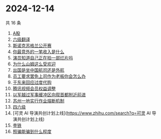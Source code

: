 # 2024-12-14

共 16 条

<!-- BEGIN ZHIHUSEARCH -->
<!-- 最后更新时间 Sat Dec 14 2024 23:21:46 GMT+0800 (China Standard Time) -->
1. [A股](https://www.zhihu.com/search?q=A股)
1. [六级翻译](https://www.zhihu.com/search?q=六级翻译)
1. [斯诺克苏格兰公开赛](https://www.zhihu.com/search?q=斯诺克苏格兰公开赛)
1. [你最意外的一笔收入是什么](https://www.zhihu.com/search?q=你最意外的一笔收入是什么)
1. [演员知道自己正在拍一部烂片吗](https://www.zhihu.com/search?q=演员知道自己正在拍一部烂片吗)
1. [为什么山姆这么受欢迎](https://www.zhihu.com/search?q=为什么山姆这么受欢迎)
1. [出国是坐中国航司还是外航](https://www.zhihu.com/search?q=出国是坐中国航司还是外航)
1. [员工要求罢免上司作为老板你会怎么办](https://www.zhihu.com/search?q=员工要求罢免上司作为老板你会怎么办)
1. [于东来回应过度代购](https://www.zhihu.com/search?q=于东来回应过度代购)
1. [腾讯视频会员权益调整](https://www.zhihu.com/search?q=腾讯视频会员权益调整)
1. [以军越过军事缓冲区向叙首都附近前进](https://www.zhihu.com/search?q=以军越过军事缓冲区向叙首都附近前进)
1. [苏州一地实行作业熔断机制](https://www.zhihu.com/search?q=苏州一地实行作业熔断机制)
1. [四六级](https://www.zhihu.com/search?q=四六级)
1. [可灵 AI 导演共创计划上线](https://www.zhihu.com/search?q=可灵 AI 导演共创计划上线)
1. [李铁](https://www.zhihu.com/search?q=李铁)
1. [照骗能骗到什么程度](https://www.zhihu.com/search?q=照骗能骗到什么程度)
<!-- END ZHIHUSEARCH -->
